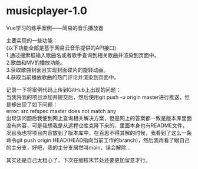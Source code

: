 # musicplayer-1.0
Vue学习的练手案例——简易的音乐播放器  

主要实现的一些功能：  
(以下功能全部是基于网易云音乐提供的API接口)  
1.通过搜索框输入歌曲名或者歌手查询到相关歌曲并渲染到页面中。  
2.歌曲和MV的播放功能。  
3.获取歌曲封面且实现封面碟片的旋转动画。  
4.获取当前播放歌曲的热门评论并渲染到页面中。  


记录一下将案例代码上传到GitHub上出现的问题：  
当我将我的项目添加并提交后，然后使用git push -u origin master进行推送，但是却出现了如下问题：  
error: src refspec master does not match any  
出现该问题后我便到网上查询相关解决方案，但是网上的答案都一致是版本库里面没有内容，可是我想我是从远程仓库克隆下来的，里面本身也有README文件，况且我也将项目内容放到了版本库中，在百思不得其解的时候，我看到了这么一条命令git push origin HEAD(HEAD指向当前工作的branch)，然后我再看了眼自己的主分支，好吧，我的主分支居然叫main，误会解除...  

其实还是自己太粗心了，下次在细枝末节处还要更加留意才行。  
